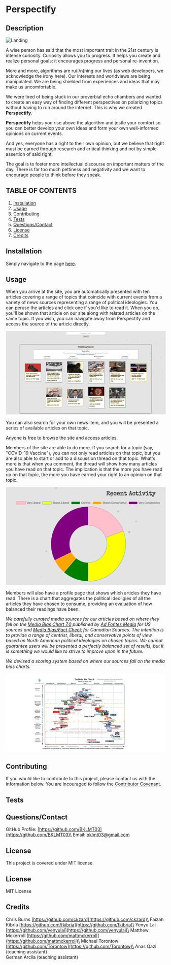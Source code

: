 # Perspectify

## Description

![Landing](/images/Landing.gif)

A wise person has said that the most important trait in the 21st century is intense curiosity. Curiosity allows you to progress. It helps you create and realize personal goals; it encourages progress and personal re-invention.

More and more, algorithms are ru(i/n)ning our lives (as web developers, we acknowledge the irony here). Our interests and worldviews are being manipulated. We are being shielded from experiences and ideas that may make us uncomfortable.

We were tired of being stuck in our proverbial echo chambers and wanted to create an easy way of finding different perspectives on polarizing topics without having to run around the internet. This is why we created **Perspectify**.

**Perspectify** helps you rise above the algorithm and jostle your comfort so you can better develop your own ideas and form your own well-informed opinions on current events.

And yes, everyone has a right to their own opinion, but we believe that right must be earned through research and critical thinking and not by simple assertion of said right.

The goal is to foster more intellectual discourse on important matters of the day. There is far too much pettiness and negativity and we want to encourage people to think before they speak.

## TABLE OF CONTENTS

1. [Installation](#Installation)
2. [Usage](#Usage)
3. [Contributing](#Contributing)
4. [Tests](#Tests)
5. [Questions/Contact](#Questions/Contact)
6. [License](#License)
7. [Credits](#Credits)

## Installation

Simply navigate to the page [here](https://perspectify.herokuapp.com/).

## Usage

When you arrive at the site, you are automatically presented with ten articles covering a range of topics that coincide with current events from a variety of news sources representing a range of political ideologies. You can peruse the articles and click one if you'd like to read it. When you do, you'll be shown that article on our site along with related articles on the same topic. If you wish, you can navigate away from Perspectify and access the source of the article directly.

![Trending](/images/trending.png)

You can also search for your own news item, and you will be presented a series of available articles on that topic.

Anyone is free to browse the site and access articles.

Members of the site are able to do more. If you search for a topic (say, "COVID-19 Vaccine"), you can not only read articles on that topic, but you are also able to start or add to a discussion thread on that topic. What's more is that when you comment, the thread will show how many articles you have read on that topic. The implication is that the more you have read up on that topic, the more you have earned your right to an opinion on that topic.

![Activity Chart](/images/activity.png)

Members will also have a profile page that shows which articles they have read. There is a chart that aggregates the political ideoligies of all the articles they have chosen to consume, providing an evaluation of how balanced their readings have been.

_We carefully curated media sources for our articles based on where they fell on the [Media Bias Chart 7.0](https://www.adfontesmedia.com/static-mbc/) published by [Ad Fontes Media](https://www.adfontesmedia.com) for US sources and [Media Bias/Fact Check](https://mediabiasfactcheck.com/) for Canadian Sources. The intention is to provide a range of centrist, liberal, and conservative points of view based on North American political ideologies on chosen topics. We cannot guarantee users will be presented a perfectly balanced set of results, but it is something we would like to strive to improve upon in the future._

_We devised a scoring system based on where our sources fall on the media bias charts._

![Bias Chart](/images/biasChart.png)

## Contributing

If you would like to contribute to this project, please contact us with the information below. You are incouraged to follow the [Contributor Covenant](https://www.contributor-covenant.org/).

## Tests

## Questions/Contact

GitHub Profile: [https://github.com/BKLMT03](https://github.com/BKLMT03)\
Email: [bklmt03@gmail.com](mailto:bklmt03@gmail.com)

## License

This project is covered under MIT license.

## License

MIT License

## Credits

Chris Burns [https://github.com/ckzard](https://github.com/ckzard)\
Faizah Kibria [https://github.com/fkibria](https://github.com/fkibria)\
Yenyu Lai [https://github.com/yenyulai](https://github.com/yenyulai)\
Matthew Mckerroll [https://github.com/mattmckerroll](https://github.com/mattmckerroll)\
Michael Torontow [https://github.com/Torontow](https://github.com/Torontow)\
Anas Qazi (teaching assistant)\
German Arcila (teaching assistant)
